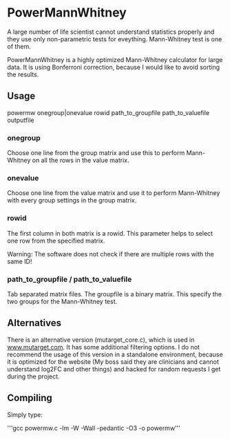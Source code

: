 # PowerMannWhitney

A large number of life scientist cannot understand statistics properly and they use
only non-parametric tests for eveything. Mann-Whitney test is one of them.

PowerMannWhitney is a highly optimized Mann-Whitney calculator for large data. It is using Bonferroni correction,
because I would like to avoid sorting the results.

## Usage
powermw onegroup|onevalue rowid path_to_groupfile path_to_valuefile outputfile

### onegroup

Choose one line from the group matrix and use this to perform Mann-Whitney on all the
rows in the value matrix.

### onevalue

Choose one line from the value matrix and use it to perform Mann-Whitney with every group
settings in the group matrix.

### rowid

The first column in both matrix is a rowid. This parameter helps to select one row from the
specified matrix.

Warning: The software does not check if there are
multiple rows with the same ID!

### path_to_groupfile / path_to_valuefile

Tab separated matrix files. The groupfile is a binary matrix. This specify the two groups
for the Mann-Whitney test.

## Alternatives

There is an alternative version (mutarget_core.c), which is used in www.mutarget.com. It has some additional
filtering options. I do not recommend the usage of this version in a standalone environment, because it is
optimized for the website (My boss said they are clinicians and cannot understand log2FC and other things)
and hacked for random requests I get during the project.

## Compiling

Simply type:

'''gcc powermw.c -lm -W -Wall -pedantic -O3 -o powermw'''

